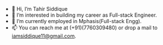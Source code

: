 - 👋 Hi, I’m Tahir Siddique
- 👀 I’m interested in building my career as Full-stack Engineer.
- 🌱 I’m currently employed in Mphasis(Full-stack Engg).
- 📫 You can reach me at (+91)(7760309480) or drop a mail to iamsiddique11@gmail.com.

<!---
iamsiddique11/iamsiddique11 is a ✨ special ✨ repository because its `README.md` (this file) appears on your GitHub profile.
You can click the Preview link to take a look at your changes.
--->
